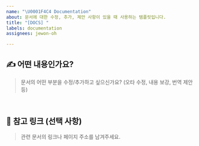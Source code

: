 ```yaml
---
name: "\U0001F4C4 Documentation"
about: 문서에 대한 수정, 추가, 제안 사항이 있을 때 사용하는 템플릿입니다.
title: "[DOCS] "
labels: documentation
assignees: jewon-oh

---
```


## ✍️ 어떤 내용인가요?

> 문서의 어떤 부분을 수정/추가하고 싶으신가요?
> (오타 수정, 내용 보강, 번역 제안 등)

<br>

## 🔗 참고 링크 (선택 사항)

> 관련 문서의 링크나 페이지 주소를 남겨주세요.
